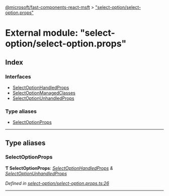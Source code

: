 [@microsoft/fast-components-react-msft](../README.md) > ["select-option/select-option.props"](../modules/_select_option_select_option_props_.md)

# External module: "select-option/select-option.props"

## Index

### Interfaces

* [SelectOptionHandledProps](../interfaces/_select_option_select_option_props_.selectoptionhandledprops.md)
* [SelectOptionManagedClasses](../interfaces/_select_option_select_option_props_.selectoptionmanagedclasses.md)
* [SelectOptionUnhandledProps](../interfaces/_select_option_select_option_props_.selectoptionunhandledprops.md)

### Type aliases

* [SelectOptionProps](_select_option_select_option_props_.md#selectoptionprops)

---

## Type aliases

<a id="selectoptionprops"></a>

###  SelectOptionProps

**Ƭ SelectOptionProps**: *[SelectOptionHandledProps](../interfaces/_select_option_select_option_props_.selectoptionhandledprops.md) & [SelectOptionUnhandledProps](../interfaces/_select_option_select_option_props_.selectoptionunhandledprops.md)*

*Defined in [select-option/select-option.props.ts:26](https://github.com/Microsoft/fast-dna/blob/164dd3ca/packages/fast-components-react-msft/src/select-option/select-option.props.ts#L26)*

___


